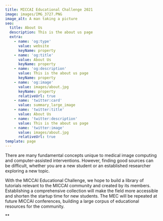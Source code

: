 ```yaml
---
title: MICCAI Educational Challenge 2021
image: images/IMG_3727.PNG
image_alt: A man taking a picture
seo:
  title: About Us
  description: This is the about us page
  extra:
    - name: 'og:type'
      value: website
      keyName: property
    - name: 'og:title'
      value: About Us
      keyName: property
    - name: 'og:description'
      value: This is the about us page
      keyName: property
    - name: 'og:image'
      value: images/about.jpg
      keyName: property
      relativeUrl: true
    - name: 'twitter:card'
      value: summary_large_image
    - name: 'twitter:title'
      value: About Us
    - name: 'twitter:description'
      value: This is the about us page
    - name: 'twitter:image'
      value: images/about.jpg
      relativeUrl: true
template: page
---
```

There are many fundamental concepts unique to medical image computing and computer-assisted interventions. However, finding good sources can be difficult, whether you are a new student or an established researcher exploring a new topic.

With the MICCAI Educational Challenge, we hope to build a library of tutorials relevant to the MICCAI community and created by its members. Establishing a comprehensive collection will make the field more accessible and shorten the startup time for new students. The MEC will be repeated at future MICCAI conferences, building a large corpus of educational resources for the community.

**
